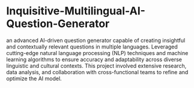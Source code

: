 ﻿# Inquisitive-Multilingual-AI-Question-Generator
an advanced AI-driven question generator capable of creating insightful and contextually relevant questions in multiple languages. Leveraged cutting-edge natural language processing (NLP) techniques and machine learning algorithms to ensure accuracy and adaptability across diverse linguistic and cultural contexts. This project involved extensive research, data analysis, and collaboration with cross-functional teams to refine and optimize the AI model. 
